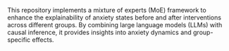This repository implements a mixture of experts (MoE) framework to enhance the explainability of anxiety states before and after interventions across different groups. By combining large language models (LLMs) with causal inference, it provides insights into anxiety dynamics and group-specific effects.
